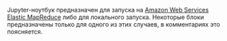 Jupyter-ноутбук предназначен для запуска на [Amazon Web Services Elastic MapReduce](https://aws.amazon.com/ru/emr/) либо для локального запуска. 
Некоторые блоки предназначены только для одного из этих случаев, в комментариях это поясняется.
